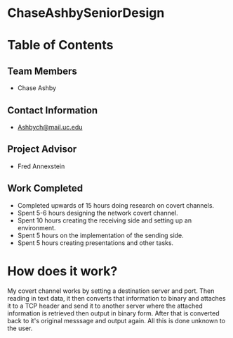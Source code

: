 # ChaseAshbySeniorDesign

# Table of Contents

## Team Members
* Chase Ashby

## Contact Information
* Ashbych@mail.uc.edu

## Project Advisor
* Fred Annexstein 

## Work Completed
* Completed upwards of 15 hours doing research on covert channels.
* Spent 5-6 hours designing the network covert channel.
* Spent 10 hours creating the receiving side and setting up an environment.
* Spent 5 hours on the implementation of the sending side.
* Spent 5 hours creating presentations and other tasks.

# How does it work?
My covert channel works by setting a destination server and port. Then reading in text data,
it then converts that information to binary and attaches it to a TCP header and send it 
to another server where the attached information is retrieved then output in binary form. After
that is converted back to it's original messsage and output again. All this is done unknown
to the user.

